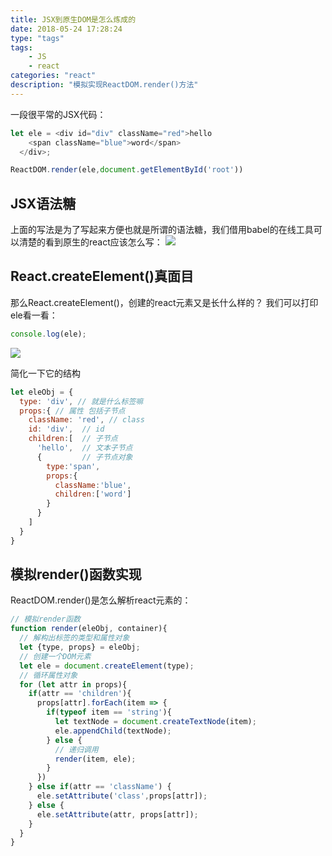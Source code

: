 ```yaml
---
title: JSX到原生DOM是怎么炼成的
date: 2018-05-24 17:28:24
type: "tags"
tags:
	- JS
	- react
categories: "react"
description: "模拟实现ReactDOM.render()方法"
---
```


一段很平常的JSX代码：
```javascript
let ele = <div id="div" className="red">hello
  	<span className="blue">word</span>
  </div>;

ReactDOM.render(ele,document.getElementById('root'))
```
## JSX语法糖 

上面的写法是为了写起来方便也就是所谓的语法糖，我们借用babel的在线工具可以清楚的看到原生的react应该怎么写：
![](https://i.imgur.com/dWU0WAr.png)

## React.createElement()真面目

那么React.createElement()，创建的react元素又是长什么样的？
我们可以打印ele看一看：
```javascript
console.log(ele);
```
![](https://i.imgur.com/MmWpLXK.png)

简化一下它的结构
```javascript
let eleObj = {
  type: 'div', // 就是什么标签嘛
  props:{ // 属性 包括子节点
    className: 'red', // class
    id: 'div',  // id
    children:[  // 子节点
      'hello',  // 文本子节点
      {         // 子节点对象
        type:'span',
        props:{
          className:'blue',
          children:['word']
        }
      }
    ]
  }
}
```

## 模拟render()函数实现

ReactDOM.render()是怎么解析react元素的：

```javascript
// 模拟render函数
function render(eleObj, container){
  // 解构出标签的类型和属性对象
  let {type, props} = eleObj;
  // 创建一个DOM元素
  let ele = document.createElement(type);
  // 循环属性对象
  for (let attr in props){
    if(attr == 'children'){
      props[attr].forEach(item => {
        if(typeof item == 'string'){
          let textNode = document.createTextNode(item);
          ele.appendChild(textNode);
        } else {
          // 递归调用
          render(item, ele);
        }
      })
    } else if(attr == 'className') {
      ele.setAttribute('class',props[attr]);
    } else {
      ele.setAttribute(attr, props[attr]);
    }
  }
}
```
